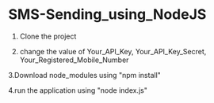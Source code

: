 # SMS-Sending_using_NodeJS

1. Clone the project 

2. change the value of Your_API_Key, Your_API_Key_Secret, Your_Registered_Mobile_Number

3.Download node_modules using "npm install"

4.run the application using "node index.js"
